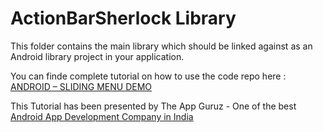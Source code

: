 ActionBarSherlock Library
=========================

This folder contains the main library which should be linked against as an
Android library project in your application.



You can finde complete tutorial on how to use the code repo here : <a href="http://www.theappguruz.com/blog/android-sliding-menu-demo">ANDROID – SLIDING MENU DEMO</a>

This Tutorial has been presented by The App Guruz - One of the best <a href="http://www.theappguruz.com/android-app-development/">Android App Development Company in India</a>
